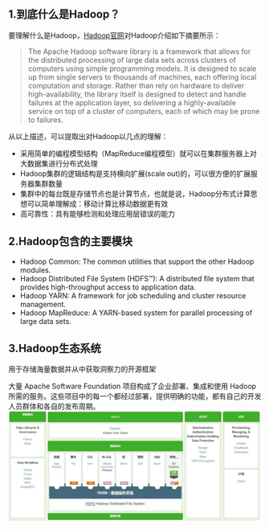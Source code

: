 1.到底什么是Hadoop？
------
要理解什么是Hadoop，[Hadoop官网](http://hadoop.apache.org/)对Hadoop介绍如下摘要所示：

>The Apache Hadoop software library is a framework that allows for the distributed processing of large data sets across clusters of computers using simple programming models. It is designed to scale up from single servers to thousands of machines, each offering local computation and storage. Rather than rely on hardware to deliver high-availability, the library itself is designed to detect and handle failures at the application layer, so delivering a highly-available service on top of a cluster of computers, each of which may be prone to failures.

从以上描述，可以提取出对Hadoop以几点的理解：

- 采用简单的编程模型结构（MapReduce编程模型）就可以在集群服务器上对大数据集进行分布式处理
- Hadoop集群的逻辑结构是支持横向扩展(scale out)的，可以很方便的扩展服务器集群数量
- 集群中的每台既是存储节点也是计算节点，也就是说，Hadoop分布式计算思想可以简单理解成：移动计算比移动数据更有效
- 高可靠性：具有能够检测和处理应用层错误的能力

2.Hadoop包含的主要模块
-----
- Hadoop Common: The common utilities that support the other Hadoop modules.
- Hadoop Distributed File System (HDFS™): A distributed file system that provides high-throughput access to application data.
- Hadoop YARN: A framework for job scheduling and cluster resource management.
- Hadoop MapReduce: A YARN-based system for parallel processing of large data sets.

3.Hadoop生态系统
-----
用于存储海量数据并从中获取洞察力的开源框架


大量 Apache Software Foundation 项目构成了企业部署、集成和使用 Hadoop 所需的服务。这些项目中的每一个都经过部署，提供明确的功能，都有自己的开发人员群体和各自的发布周期。
![Hadoop Ecosystem](/images/hadoop/Hadoop-Ecosystem.jpg)

